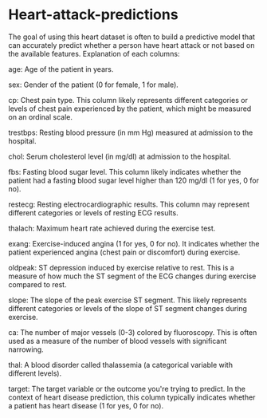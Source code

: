 # Heart-attack-predictions
The goal of using this heart dataset is often to build a predictive model that can accurately predict whether a person have heart attack or not based on the available features.
Explanation of each columns:

age: Age of the patient in years.

sex: Gender of the patient (0 for female, 1 for male).

cp: Chest pain type. This column likely represents different categories or levels of chest pain experienced by the patient, which might be measured on an ordinal scale.

trestbps: Resting blood pressure (in mm Hg) measured at admission to the hospital.

chol: Serum cholesterol level (in mg/dl) at admission to the hospital.

fbs: Fasting blood sugar level. This column likely indicates whether the patient had a fasting blood sugar level higher than 120 mg/dl (1 for yes, 0 for no).

restecg: Resting electrocardiographic results. This column may represent different categories or levels of resting ECG results.

thalach: Maximum heart rate achieved during the exercise test.

exang: Exercise-induced angina (1 for yes, 0 for no). It indicates whether the patient experienced angina (chest pain or discomfort) during exercise.

oldpeak: ST depression induced by exercise relative to rest. This is a measure of how much the ST segment of the ECG changes during exercise compared to rest.

slope: The slope of the peak exercise ST segment. This likely represents different categories or levels of the slope of ST segment changes during exercise.

ca: The number of major vessels (0-3) colored by fluoroscopy. This is often used as a measure of the number of blood vessels with significant narrowing.

thal: A blood disorder called thalassemia (a categorical variable with different levels).

target: The target variable or the outcome you're trying to predict. In the context of heart disease prediction, this column typically indicates whether a patient has heart disease (1 for yes, 0 for no).
